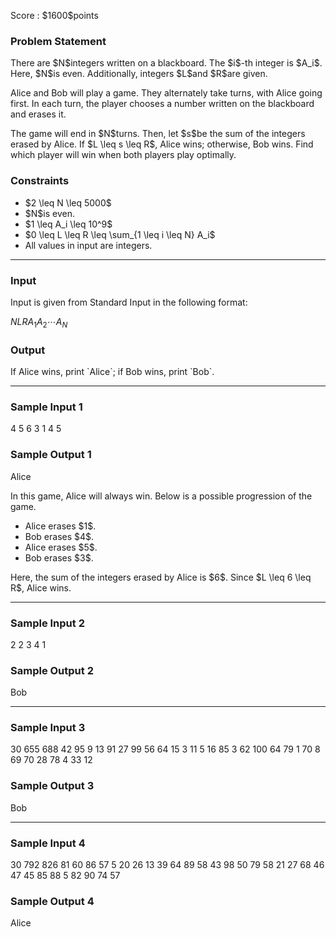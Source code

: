 
<div>

<span>

<span>

<p>
Score : $1600$points
</p>

<div>

<section>

### **Problem Statement**

<p>
There are $N$integers written on a blackboard. The $i$-th integer is $A_i$.
Here, $N$is even.
Additionally, integers $L$and $R$are given.
</p>

<p>
Alice and Bob will play a game.
They alternately take turns, with Alice going first.
In each turn, the player chooses a number written on the blackboard and erases it.
</p>

<p>
The game will end in $N$turns.
Then, let $s$be the sum of the integers erased by Alice.
If $L \leq s \leq R$, Alice wins; otherwise, Bob wins.
Find which player will win when both players play optimally.
</p>

</section>

</div>

<div>

<section>

### **Constraints**

<ul>

<li>
$2 \leq N \leq 5000$
</li>

<li>
$N$is even.
</li>

<li>
$1 \leq A_i \leq 10^9$
</li>

<li>
$0 \leq L \leq R \leq \sum_{1 \leq i \leq N} A_i$
</li>

<li>
All values in input are integers.
</li>

</ul>

</section>

</div>

---

<div>

<div>

<section>

### **Input**

<p>
Input is given from Standard Input in the following format:
</p>

<div>

$N$$L$$R$$A_1$$A_2$$\cdots$$A_N$
</div>

</section>

</div>

<div>

<section>

### **Output**

<p>
If Alice wins, print `Alice`; if Bob wins, print `Bob`.
</p>

</section>

</div>

</div>

---

<div>

<section>

### **Sample Input 1**

<div>

4 5 6
3 1 4 5

</div>

</section>

</div>

<div>

<section>

### **Sample Output 1**

<div>

Alice

</div>

<p>
In this game, Alice will always win.
Below is a possible progression of the game.
</p>

<ul>

<li>
Alice erases $1$.
</li>

<li>
Bob erases $4$.
</li>

<li>
Alice erases $5$.
</li>

<li>
Bob erases $3$.
</li>

</ul>

<p>
Here, the sum of the integers erased by Alice is $6$. Since $L \leq 6 \leq R$, Alice wins.
</p>

</section>

</div>

---

<div>

<section>

### **Sample Input 2**

<div>

2 2 3
4 1

</div>

</section>

</div>

<div>

<section>

### **Sample Output 2**

<div>

Bob

</div>

</section>

</div>

---

<div>

<section>

### **Sample Input 3**

<div>

30 655 688
42 95 9 13 91 27 99 56 64 15 3 11 5 16 85 3 62 100 64 79 1 70 8 69 70 28 78 4 33 12

</div>

</section>

</div>

<div>

<section>

### **Sample Output 3**

<div>

Bob

</div>

</section>

</div>

---

<div>

<section>

### **Sample Input 4**

<div>

30 792 826
81 60 86 57 5 20 26 13 39 64 89 58 43 98 50 79 58 21 27 68 46 47 45 85 88 5 82 90 74 57

</div>

</section>

</div>

<div>

<section>

### **Sample Output 4**

<div>

Alice

</div>

</section>

</div>

</span>

</span>

</div>
